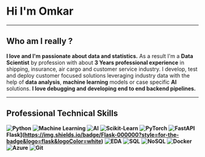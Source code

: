 # Hi I'm Omkar 

---

## Who am I really ?

**I love and I'm passionate about data and statistics.**
As a result I'm a **Data Scientist** by profession with about **3 Years professional experience** in shipping, insurance, air cargo and customer service industry.
I develop, test and deploy customer focused solutions leveraging industry data with the help of **data analysis**, **machine learning** models or case specific **AI** solutions.
**I love debugging and developing end to end backend pipelines.**

---

## Professional Technical Skills

**![Python](https://img.shields.io/badge/Python-3776AB?style=for-the-badge&logo=python&logoColor=white)**
**![Machine Learning](https://img.shields.io/badge/Machine%20Learning-F7931E?style=for-the-badge&logo=scikit-learn&logoColor=white)**
**![AI](https://img.shields.io/badge/AI-000000?style=for-the-badge&logo=openai&logoColor=white)**
**![Scikit-Learn](https://img.shields.io/badge/Scikit--Learn-F7931E?style=for-the-badge&logo=scikit-learn&logoColor=white)**
**![PyTorch](https://img.shields.io/badge/PyTorch-EE4C2C?style=for-the-badge&logo=pytorch&logoColor=white)**
**![FastAPI](https://img.shields.io/badge/FastAPI-005571?style=for-the-badge&logo=fastapi&logoColor=white)**
**Flask](https://img.shields.io/badge/Flask-000000?style=for-the-badge&logo=flask&logoColor=white)**
**![EDA](https://img.shields.io/badge/EDA-Exploratory%20Data%20Analysis-blueviolet?style=for-the-badge&logo=chartdotjs&logoColor=white)**
**![SQL](https://img.shields.io/badge/SQL-4479A1?style=for-the-badge&logo=mysql&logoColor=white)**
**![NoSQL](https://img.shields.io/badge/NoSQL-4DB33D?style=for-the-badge&logo=mongodb&logoColor=white)**
**![Docker](https://img.shields.io/badge/Docker-2496ED?style=for-the-badge&logo=docker&logoColor=white)**
**![Azure](https://img.shields.io/badge/Azure-0078D4?style=for-the-badge&logo=microsoftazure&logoColor=white)**
**![Git](https://img.shields.io/badge/Git-F05032?style=for-the-badge&logo=git&logoColor=white)**

<!--
**omgovardhane/omgovardhane** is a ✨ _special_ ✨ repository because its `README.md` (this file) appears on your GitHub profile.

Here are some ideas to get you started:

- 🔭 I’m currently working on ...
- 🌱 I’m currently learning ...
- 👯 I’m looking to collaborate on ...
- 🤔 I’m looking for help with ...
- 💬 Ask me about ...
- 📫 How to reach me: ...
- 😄 Pronouns: ...
- ⚡ Fun fact: ...
-->
